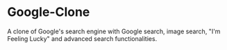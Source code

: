 # Google-Clone
A clone of Google's search engine with Google search, image search, "I'm Feeling Lucky" and advanced search functionalities.
